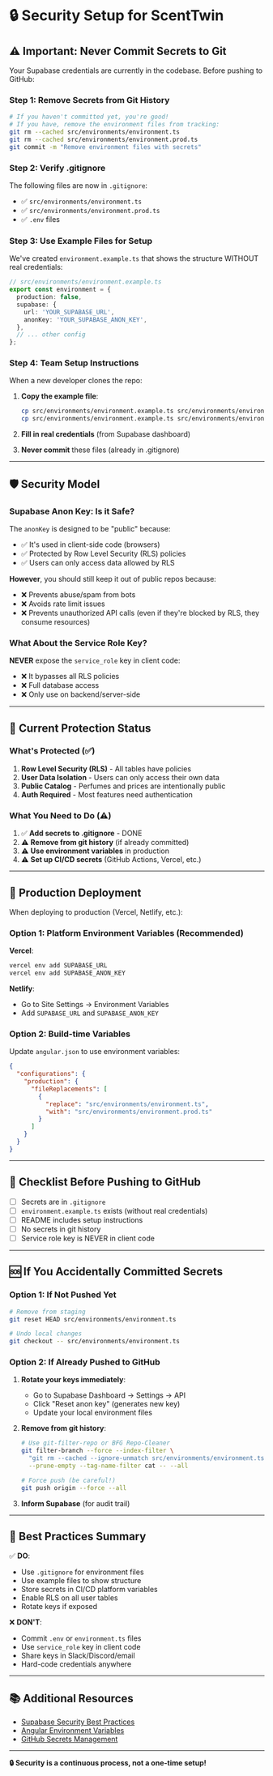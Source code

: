 # 🔒 Security Setup for ScentTwin

## ⚠️ Important: Never Commit Secrets to Git

Your Supabase credentials are currently in the codebase. Before pushing to GitHub:

### Step 1: Remove Secrets from Git History

```bash
# If you haven't committed yet, you're good!
# If you have, remove the environment files from tracking:
git rm --cached src/environments/environment.ts
git rm --cached src/environments/environment.prod.ts
git commit -m "Remove environment files with secrets"
```

### Step 2: Verify .gitignore

The following files are now in `.gitignore`:
- ✅ `src/environments/environment.ts`
- ✅ `src/environments/environment.prod.ts`
- ✅ `.env` files

### Step 3: Use Example Files for Setup

We've created `environment.example.ts` that shows the structure WITHOUT real credentials:

```typescript
// src/environments/environment.example.ts
export const environment = {
  production: false,
  supabase: {
    url: 'YOUR_SUPABASE_URL',
    anonKey: 'YOUR_SUPABASE_ANON_KEY',
  },
  // ... other config
};
```

### Step 4: Team Setup Instructions

When a new developer clones the repo:

1. **Copy the example file**:
   ```bash
   cp src/environments/environment.example.ts src/environments/environment.ts
   cp src/environments/environment.example.ts src/environments/environment.prod.ts
   ```

2. **Fill in real credentials** (from Supabase dashboard)

3. **Never commit** these files (already in .gitignore)

---

## 🛡️ Security Model

### Supabase Anon Key: Is it Safe?

The `anonKey` is designed to be "public" because:
- ✅ It's used in client-side code (browsers)
- ✅ Protected by Row Level Security (RLS) policies
- ✅ Users can only access data allowed by RLS

**However**, you should still keep it out of public repos because:
- ❌ Prevents abuse/spam from bots
- ❌ Avoids rate limit issues
- ❌ Prevents unauthorized API calls (even if they're blocked by RLS, they consume resources)

### What About the Service Role Key?

**NEVER** expose the `service_role` key in client code:
- ❌ It bypasses all RLS policies
- ❌ Full database access
- ❌ Only use on backend/server-side

---

## 🔐 Current Protection Status

### What's Protected (✅)

1. **Row Level Security (RLS)** - All tables have policies
2. **User Data Isolation** - Users can only access their own data
3. **Public Catalog** - Perfumes and prices are intentionally public
4. **Auth Required** - Most features need authentication

### What You Need to Do (⚠️)

1. ✅ **Add secrets to .gitignore** - DONE
2. ⚠️ **Remove from git history** (if already committed)
3. ⚠️ **Use environment variables** in production
4. ⚠️ **Set up CI/CD secrets** (GitHub Actions, Vercel, etc.)

---

## 🚀 Production Deployment

When deploying to production (Vercel, Netlify, etc.):

### Option 1: Platform Environment Variables (Recommended)

**Vercel**:
```bash
vercel env add SUPABASE_URL
vercel env add SUPABASE_ANON_KEY
```

**Netlify**:
- Go to Site Settings → Environment Variables
- Add `SUPABASE_URL` and `SUPABASE_ANON_KEY`

### Option 2: Build-time Variables

Update `angular.json` to use environment variables:

```json
{
  "configurations": {
    "production": {
      "fileReplacements": [
        {
          "replace": "src/environments/environment.ts",
          "with": "src/environments/environment.prod.ts"
        }
      ]
    }
  }
}
```

---

## 📝 Checklist Before Pushing to GitHub

- [ ] Secrets are in `.gitignore`
- [ ] `environment.example.ts` exists (without real credentials)
- [ ] README includes setup instructions
- [ ] No secrets in git history
- [ ] Service role key is NEVER in client code

---

## 🆘 If You Accidentally Committed Secrets

### Option 1: If Not Pushed Yet
```bash
# Remove from staging
git reset HEAD src/environments/environment.ts

# Undo local changes
git checkout -- src/environments/environment.ts
```

### Option 2: If Already Pushed to GitHub

1. **Rotate your keys immediately**:
   - Go to Supabase Dashboard → Settings → API
   - Click "Reset anon key" (generates new key)
   - Update your local environment files

2. **Remove from git history**:
   ```bash
   # Use git-filter-repo or BFG Repo-Cleaner
   git filter-branch --force --index-filter \
     "git rm --cached --ignore-unmatch src/environments/environment.ts" \
     --prune-empty --tag-name-filter cat -- --all
   
   # Force push (be careful!)
   git push origin --force --all
   ```

3. **Inform Supabase** (for audit trail)

---

## 🎯 Best Practices Summary

✅ **DO**:
- Use `.gitignore` for environment files
- Use example files to show structure
- Store secrets in CI/CD platform variables
- Enable RLS on all user tables
- Rotate keys if exposed

❌ **DON'T**:
- Commit `.env` or `environment.ts` files
- Use `service_role` key in client code
- Share keys in Slack/Discord/email
- Hard-code credentials anywhere

---

## 📚 Additional Resources

- [Supabase Security Best Practices](https://supabase.com/docs/guides/auth/row-level-security)
- [Angular Environment Variables](https://angular.io/guide/build)
- [GitHub Secrets Management](https://docs.github.com/en/actions/security-guides/encrypted-secrets)

---

**🔒 Security is a continuous process, not a one-time setup!**

